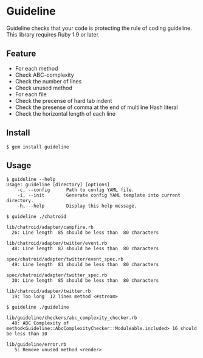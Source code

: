 # Guideline
Guideline checks that your code is protecting the rule of coding guideline.  
This library requires Ruby 1.9 or later.

## Feature
* For each method
 * Check ABC-complexity
 * Check the number of lines
 * Check unused method
* For each file
 * Check the precense of hard tab indent
 * Check the presense of comma at the end of multiline Hash literal
 * Check the horizontal length of each line

## Install
```
$ gem install guideline
```

## Usage
```
$ guideline --help
Usage: guideline [directory] [options]
    -c, --config      Path to config YAML file.
    -i, --init        Generate config YAML template into current directory.
    -h, --help        Display this help message.
```

```
$ guideline ./chatroid

lib/chatroid/adapter/campfire.rb
  26: Line length  85 should be less than  80 characters

lib/chatroid/adapter/twitter/event.rb
  48: Line length  87 should be less than  80 characters

spec/chatroid/adapter/twitter/event_spec.rb
  49: Line length  81 should be less than  80 characters

spec/chatroid/adapter/twitter_spec.rb
  30: Line length  85 should be less than  80 characters

lib/chatroid/adapter/twitter.rb
  19: Too long  12 lines method <#stream>
```

```
$ guideline ./guideline

lib/guideline/checkers/abc_complexity_checker.rb
  40: ABC Complexity of method<Guideline::AbcComplexityChecker::Moduleable.included> 16 should be less than 10

lib/guideline/error.rb
   5: Remove unused method <render>
```
